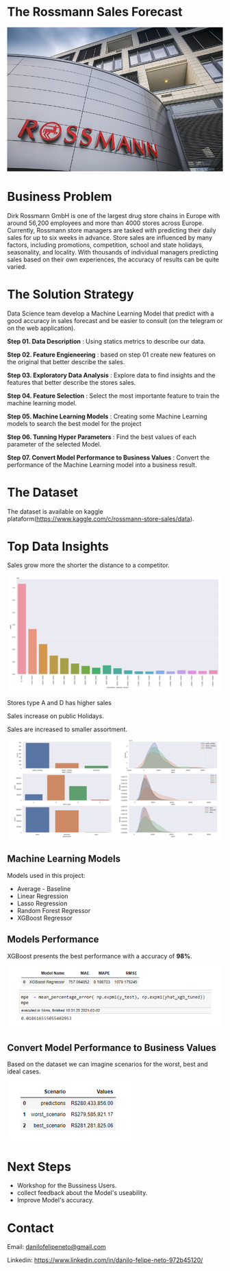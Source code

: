# The Rossmann Sales Forecast

![Sales Forescast](img/800px-Dirk_Rossmann_GmbH.jpg)

# Business Problem

Dirk Rossmann GmbH is one of the largest drug store chains in Europe with around 56,200 employees and more than 4000 stores across Europe. Currently, Rossmann store managers are tasked with predicting their daily sales for up to six weeks in advance. Store sales are influenced by many factors, including promotions, competition, school and state holidays, seasonality, and locality. With thousands of individual managers predicting sales based on their own experiences, the accuracy of results can be quite varied.

# The Solution Strategy

Data Science team develop a Machine Learning Model that predict with a good accuracy in sales forecast and be easier to consult (on the telegram or on the web application).

**Step 01. Data Description** : Using statics metrics to describe our data.

**Step 02. Feature Engieneering** : based on step 01 create new features on the original that better describe the sales.

**Step 03. Exploratory Data Analysis** : Explore data to find insights and the features that better describe the stores sales.

**Step 04. Feature Selection** : Select the most importante feature to train the machine learning model.

**Step 05. Machine Learning Models** : Creating some Machine Learning models to search the best model for the project

**Step 06. Tunning Hyper Parameters** : Find the best values of each parameter of the selected Model.

**Step 07. Convert Model Performance to Business Values** : Convert the performance of the Machine Learning model into a business result.


# The Dataset

The dataset is available on kaggle plataform(https://www.kaggle.com/c/rossmann-store-sales/data).


# Top Data Insights 


Sales grow more the shorter the distance to a competitor. 

![salesByCompetitionDistance](img/sales_by_competition_distance.PNG)

Stores type A and D has higher sales

Sales increase on public Holidays.


Sales are increased to smaller assortment.

![sales](img/sales_by_store_type_hollidays.PNG)


## Machine Learning Models

Models used in this project:
* Average - Baseline
* Linear Regression
* Lasso Regression
* Random Forest Regressor
* XGBoost Regressor


## Models Performance

XGBoost presents the best performance with a accuracy of **98%**.

![xgboostFinalPerformance](img/xgboostFinalPerformance.PNG)


## Convert Model Performance to Business Values

Based on the dataset we can imagine scenarios for the worst, best and ideal cases.

![businessPerformance](img/businessPerformance.PNG)

# Next Steps
* Workshop for the Bussiness Users.
* collect feedback about the Model's useability.
* Improve Model's accuracy.


# Contact

Email: danilofelipeneto@gmail.com

Linkedin: https://www.linkedin.com/in/danilo-felipe-neto-972b45120/
